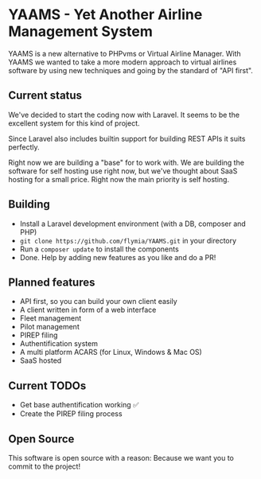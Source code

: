 # YAAMS - Yet Another Airline Management System

YAAMS is a new alternative to PHPvms or Virtual Airline Manager. With YAAMS we wanted to take a more modern approach to virtual airlines software by using new techniques and going by the standard of "API first".

## Current status

We've decided to start the coding now with Laravel. It seems to be the excellent system for this kind of project.

Since Laravel also includes builtin support for building REST APIs it suits perfectly.

Right now we are building a "base" for to work with. We are building the software for self hosting use right now, but we've thought about SaaS hosting for a small price. Right now the main priority is self hosting.

## Building

* Install a Laravel development environment (with a DB, composer and PHP)
* `git clone https://github.com/flymia/YAAMS.git` in your directory
* Run a `composer update` to install the components
* Done. Help by adding new features as you like and do a PR!

## Planned features

* API first, so you can build your own client easily
* A client written in form of a web interface
* Fleet management
* Pilot management
* PIREP filing
* Authentification system
* A multi platform ACARS (for Linux, Windows & Mac OS)
* SaaS hosted

## Current TODOs

* Get base authentification working ✅
* Create the PIREP filing process

## Open Source

This software is open source with a reason: Because we want you to commit to the project!
